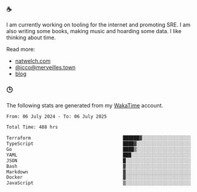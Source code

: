 ### ☕

I am currently working on tooling for the internet and promoting SRE. I am also writing some books, making music and hoarding some data. I like thinking about time.

Read more:

 - [natwelch.com](https://natwelch.com)
 - [@icco@merveilles.town](https://merveilles.town/@icco)
 - [blog](https://writing.natwelch.com)

### 🕒

The following stats are generated from my [WakaTime](https://wakatime.com/@icco) account.

<!--START_SECTION:waka-->

```txt
From: 06 July 2024 - To: 06 July 2025

Total Time: 488 hrs

Terraform                                  ██████▓░░░░░░░░░░░░░░░░░░   26.66 %
TypeScript                                 ████▓░░░░░░░░░░░░░░░░░░░░   18.12 %
Go                                         ████▒░░░░░░░░░░░░░░░░░░░░   17.18 %
YAML                                       ███░░░░░░░░░░░░░░░░░░░░░░   11.60 %
JSON                                       █░░░░░░░░░░░░░░░░░░░░░░░░   04.00 %
Bash                                       ▓░░░░░░░░░░░░░░░░░░░░░░░░   03.20 %
Markdown                                   ▓░░░░░░░░░░░░░░░░░░░░░░░░   02.82 %
Docker                                     ▓░░░░░░░░░░░░░░░░░░░░░░░░   02.55 %
JavaScript                                 ▒░░░░░░░░░░░░░░░░░░░░░░░░   01.71 %
```

<!--END_SECTION:waka-->
